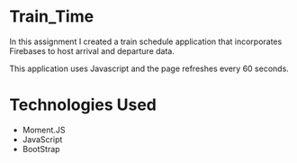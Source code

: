 # Train_Time

In this assignment I created a train schedule application that incorporates Firebases to host arrival and departure data. 

This application uses Javascript and the page refreshes every 60 seconds.


# Technologies Used
* Moment.JS
* JavaScript
* BootStrap
    
